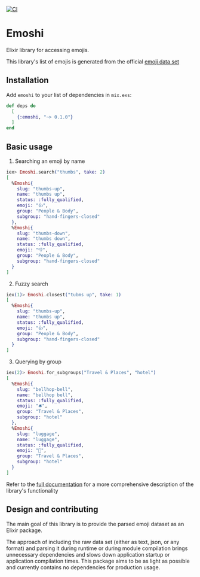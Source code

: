 [![CI](https://github.com/IgnacioGoldchluk/emoshi/actions/workflows/ci.yml/badge.svg)](https://github.com/IgnacioGoldchluk/emoshi/actions/workflows/ci.yml)

# Emoshi

Elixir library for accessing emojis.

This library's list of emojis is generated from the official [emoji data set](https://www.unicode.org/Public/emoji/latest/emoji-test.txt)

## Installation

Add `emoshi` to your list of dependencies in `mix.exs`:
```elixir
def deps do
  [
    {:emoshi, "~> 0.1.0"}
  ]
end
```

## Basic usage

1. Searching an emoji by name
```elixir
iex> Emoshi.search("thumbs", take: 2)
[
  %Emoshi{
    slug: "thumbs-up",
    name: "thumbs up",
    status: :fully_qualified,
    emoji: "👍",
    group: "People & Body",
    subgroup: "hand-fingers-closed"
  },
  %Emoshi{
    slug: "thumbs-down",
    name: "thumbs down",
    status: :fully_qualified,
    emoji: "👎",
    group: "People & Body",
    subgroup: "hand-fingers-closed"
  }
]
```

2. Fuzzy search
```elixir
iex(1)> Emoshi.closest("tubms up", take: 1)
[
  %Emoshi{
    slug: "thumbs-up",
    name: "thumbs up",
    status: :fully_qualified,
    emoji: "👍",
    group: "People & Body",
    subgroup: "hand-fingers-closed"
  }
]
```

3. Querying by group
```elixir
iex(2)> Emoshi.for_subgroups("Travel & Places", "hotel")
[
  %Emoshi{
    slug: "bellhop-bell",
    name: "bellhop bell",
    status: :fully_qualified,
    emoji: "🛎️",
    group: "Travel & Places",
    subgroup: "hotel"
  },
  %Emoshi{
    slug: "luggage",
    name: "luggage",
    status: :fully_qualified,
    emoji: "🧳",
    group: "Travel & Places",
    subgroup: "hotel"
  }
]
```

Refer to the [full documentation](https://hexdocs.pm/emoshi) for a more comprehensive description of the library's functionality

## Design and contributing
The main goal of this library is to provide the parsed emoji dataset as an Elixir package.

The approach of including the raw data set (either as text, json, or any format) and parsing it during runtime or during module compilation brings unnecessary dependencies and slows down application startup or application compilation times. This package aims to be as light as possible and currently contains no dependencies for production usage.
